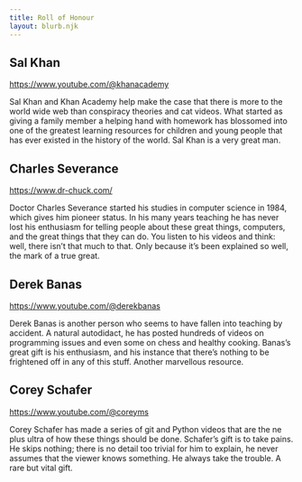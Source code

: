 ```yaml
---
title: Roll of Honour
layout: blurb.njk
---
```


## Sal Khan
<https://www.youtube.com/@khanacademy>

Sal Khan and Khan Academy help make the case that there is more to the world wide web than conspiracy theories and cat videos. What started as giving a family member a helping hand with homework has blossomed into one of the greatest learning resources for children and young people that has ever existed in the history of the world. Sal Khan is a very great man.

## Charles Severance

<https://www.dr-chuck.com/>

Doctor Charles Severance started his studies in computer science in 1984, which gives him pioneer status. In his many years teaching he has never lost his enthusiasm for telling people about these great things, computers, and the great things that they can do. You listen to his videos and think: well, there isn’t that much to that. Only because it’s been explained so well, the mark of a true great.

## Derek Banas
<https://www.youtube.com/@derekbanas>

Derek Banas is another person who seems to have fallen into teaching by accident. A natural autodidact, he has posted hundreds of videos on programming issues and even some on chess and healthy cooking. Banas’s great gift is his enthusiasm, and his instance that there’s nothing to be frightened off in any of this stuff. Another marvellous resource.

## Corey Schafer
<https://www.youtube.com/@coreyms>

Corey Schafer has made a series of git and Python videos that are the ne plus ultra of how these things should be done. Schafer’s gift is to take pains. He skips nothing; there is no detail too trivial for him to explain, he never assumes that the viewer knows something. He always take the trouble. A rare but vital gift.

